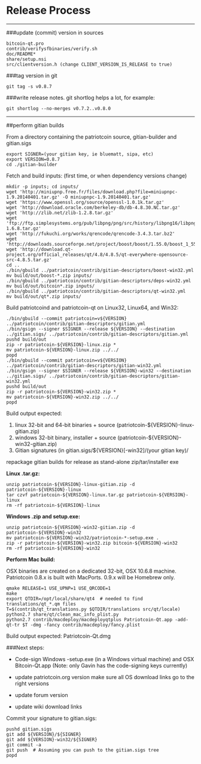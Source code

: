 Release Process
====================

* * *

###update (commit) version in sources


	bitcoin-qt.pro
	contrib/verifysfbinaries/verify.sh
	doc/README*
	share/setup.nsi
	src/clientversion.h (change CLIENT_VERSION_IS_RELEASE to true)

###tag version in git

	git tag -s v0.8.7

###write release notes. git shortlog helps a lot, for example:

	git shortlog --no-merges v0.7.2..v0.8.0

* * *

##perform gitian builds

 From a directory containing the patriotcoin source, gitian-builder and gitian.sigs
  
	export SIGNER=(your gitian key, ie bluematt, sipa, etc)
	export VERSION=0.8.7
	cd ./gitian-builder

 Fetch and build inputs: (first time, or when dependency versions change)

	mkdir -p inputs; cd inputs/
	wget 'http://miniupnp.free.fr/files/download.php?file=miniupnpc-1.9.20140401.tar.gz' -O miniupnpc-1.9.20140401.tar.gz'
	wget 'https://www.openssl.org/source/openssl-1.0.1k.tar.gz'
	wget 'http://download.oracle.com/berkeley-db/db-4.8.30.NC.tar.gz'
	wget 'http://zlib.net/zlib-1.2.8.tar.gz'
	wget 'ftp://ftp.simplesystems.org/pub/libpng/png/src/history/libpng16/libpng-1.6.8.tar.gz'
	wget 'http://fukuchi.org/works/qrencode/qrencode-3.4.3.tar.bz2'
	wget 'http://downloads.sourceforge.net/project/boost/boost/1.55.0/boost_1_55_0.tar.bz2'
	wget 'http://download.qt-project.org/official_releases/qt/4.8/4.8.5/qt-everywhere-opensource-src-4.8.5.tar.gz'
	cd ..
	./bin/gbuild ../patriotcoin/contrib/gitian-descriptors/boost-win32.yml
	mv build/out/boost-*.zip inputs/
	./bin/gbuild ../patriotcoin/contrib/gitian-descriptors/deps-win32.yml
	mv build/out/bitcoin*.zip inputs/
	./bin/gbuild ../patriotcoin/contrib/gitian-descriptors/qt-win32.yml
	mv build/out/qt*.zip inputs/

 Build patriotcoind and patriotcoin-qt on Linux32, Linux64, and Win32:
  
	./bin/gbuild --commit patriotcoin=v${VERSION} ../patriotcoin/contrib/gitian-descriptors/gitian.yml
	./bin/gsign --signer $SIGNER --release ${VERSION} --destination ../gitian.sigs/ ../patriotcoin/contrib/gitian-descriptors/gitian.yml
	pushd build/out
	zip -r patriotcoin-${VERSION}-linux.zip *
	mv patriotcoin-${VERSION}-linux.zip ../../
	popd
	./bin/gbuild --commit patriotcoin=v${VERSION} ../patriotcoin/contrib/gitian-descriptors/gitian-win32.yml
	./bin/gsign --signer $SIGNER --release ${VERSION}-win32 --destination ../gitian.sigs/ ../patriotcoin/contrib/gitian-descriptors/gitian-win32.yml
	pushd build/out
	zip -r patriotcoin-${VERSION}-win32.zip *
	mv patriotcoin-${VERSION}-win32.zip ../../
	popd

  Build output expected:

  1. linux 32-bit and 64-bit binaries + source (patriotcoin-${VERSION}-linux-gitian.zip)
  2. windows 32-bit binary, installer + source (patriotcoin-${VERSION}-win32-gitian.zip)
  3. Gitian signatures (in gitian.sigs/${VERSION}[-win32]/(your gitian key)/

repackage gitian builds for release as stand-alone zip/tar/installer exe

**Linux .tar.gz:**

	unzip patriotcoin-${VERSION}-linux-gitian.zip -d patriotcoin-${VERSION}-linux
	tar czvf patriotcoin-${VERSION}-linux.tar.gz patriotcoin-${VERSION}-linux
	rm -rf patriotcoin-${VERSION}-linux

**Windows .zip and setup.exe:**

	unzip patriotcoin-${VERSION}-win32-gitian.zip -d patriotcoin-${VERSION}-win32
	mv patriotcoin-${VERSION}-win32/patriotcoin-*-setup.exe .
	zip -r patriotcoin-${VERSION}-win32.zip bitcoin-${VERSION}-win32
	rm -rf patriotcoin-${VERSION}-win32

**Perform Mac build:**

  OSX binaries are created on a dedicated 32-bit, OSX 10.6.8 machine.
  Patriotcoin 0.8.x is built with MacPorts.  0.9.x will be Homebrew only.

	qmake RELEASE=1 USE_UPNP=1 USE_QRCODE=1
	make
	export QTDIR=/opt/local/share/qt4  # needed to find translations/qt_*.qm files
	T=$(contrib/qt_translations.py $QTDIR/translations src/qt/locale)
	python2.7 share/qt/clean_mac_info_plist.py
	python2.7 contrib/macdeploy/macdeployqtplus Patriotcoin-Qt.app -add-qt-tr $T -dmg -fancy contrib/macdeploy/fancy.plist

 Build output expected: Patriotcoin-Qt.dmg

###Next steps:

* Code-sign Windows -setup.exe (in a Windows virtual machine) and
  OSX Bitcoin-Qt.app (Note: only Gavin has the code-signing keys currently)

* update patriotcoin.org version
  make sure all OS download links go to the right versions

* update forum version

* update wiki download links

Commit your signature to gitian.sigs:

	pushd gitian.sigs
	git add ${VERSION}/${SIGNER}
	git add ${VERSION}-win32/${SIGNER}
	git commit -a
	git push  # Assuming you can push to the gitian.sigs tree
	popd

